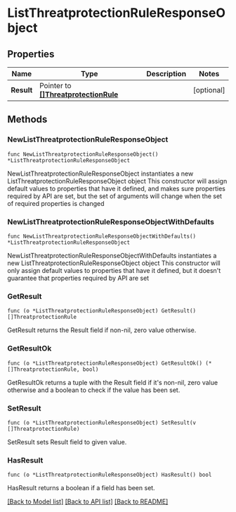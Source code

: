 # ListThreatprotectionRuleResponseObject

## Properties

Name | Type | Description | Notes
------------ | ------------- | ------------- | -------------
**Result** | Pointer to [**[]ThreatprotectionRule**](ThreatprotectionRule.md) |  | [optional] 

## Methods

### NewListThreatprotectionRuleResponseObject

`func NewListThreatprotectionRuleResponseObject() *ListThreatprotectionRuleResponseObject`

NewListThreatprotectionRuleResponseObject instantiates a new ListThreatprotectionRuleResponseObject object
This constructor will assign default values to properties that have it defined,
and makes sure properties required by API are set, but the set of arguments
will change when the set of required properties is changed

### NewListThreatprotectionRuleResponseObjectWithDefaults

`func NewListThreatprotectionRuleResponseObjectWithDefaults() *ListThreatprotectionRuleResponseObject`

NewListThreatprotectionRuleResponseObjectWithDefaults instantiates a new ListThreatprotectionRuleResponseObject object
This constructor will only assign default values to properties that have it defined,
but it doesn't guarantee that properties required by API are set

### GetResult

`func (o *ListThreatprotectionRuleResponseObject) GetResult() []ThreatprotectionRule`

GetResult returns the Result field if non-nil, zero value otherwise.

### GetResultOk

`func (o *ListThreatprotectionRuleResponseObject) GetResultOk() (*[]ThreatprotectionRule, bool)`

GetResultOk returns a tuple with the Result field if it's non-nil, zero value otherwise
and a boolean to check if the value has been set.

### SetResult

`func (o *ListThreatprotectionRuleResponseObject) SetResult(v []ThreatprotectionRule)`

SetResult sets Result field to given value.

### HasResult

`func (o *ListThreatprotectionRuleResponseObject) HasResult() bool`

HasResult returns a boolean if a field has been set.


[[Back to Model list]](../README.md#documentation-for-models) [[Back to API list]](../README.md#documentation-for-api-endpoints) [[Back to README]](../README.md)


